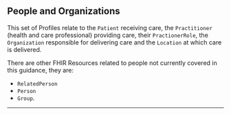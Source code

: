 ## People and Organizations

This set of Profiles relate to the `Patient` receiving care, the `Practitioner` (health and care professional) providing care, their `PractionerRole`, the `Organization` responsible for delivering care and the `Location` at which care is delivered.
 
There are other FHIR Resources related to people not currently covered in this guidance, they are:
 
- `RelatedPerson` 
- `Person` 
- `Group`.
 

---
 


 